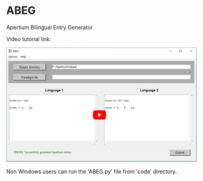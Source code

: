# ABEG
Apertium Bilingual Entry Generator



Video tutorial link:

[![Watch the video](https://github.com/nehalkalita/ABEG/blob/main/screenshot.png)](https://www.youtube.com/watch?v=AgFNe2tKhJw)

Non Windows users can run the 'ABEG.py' file from 'code' directory.

